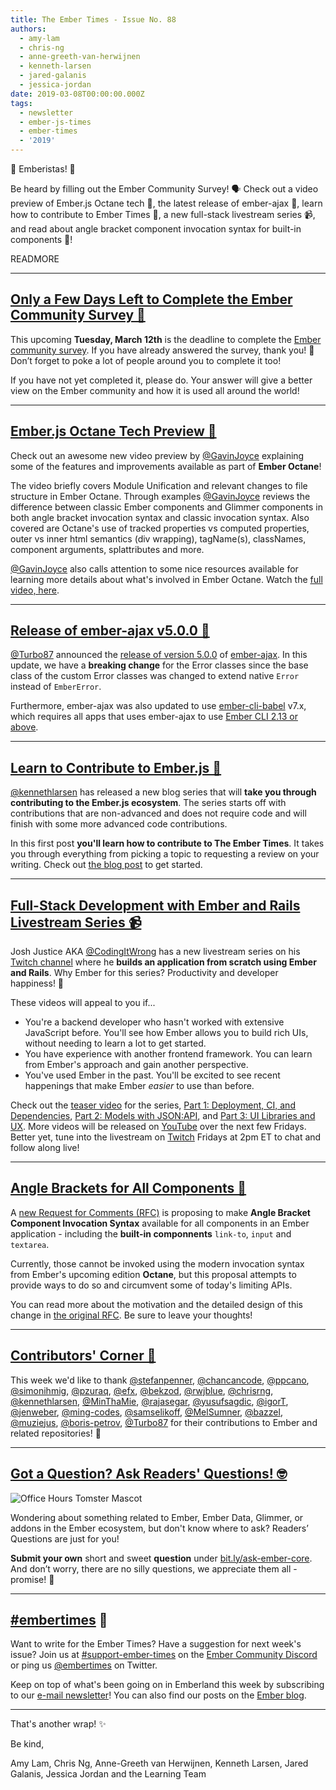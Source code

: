 ```yaml
---
title: The Ember Times - Issue No. 88
authors:
  - amy-lam
  - chris-ng
  - anne-greeth-van-herwijnen
  - kenneth-larsen
  - jared-galanis
  - jessica-jordan
date: 2019-03-08T00:00:00.000Z
tags:
  - newsletter
  - ember-js-times
  - ember-times
  - '2019'
---
```



👋 Emberistas! 🐹

Be heard by filling out the Ember Community Survey! 🗣 Check out a video preview of Ember.js Octane tech 🎥, the latest release of ember-ajax 🎉, learn how to contribute to Ember Times 📰, a new full-stack livestream series 📹, and read about angle bracket component invocation syntax for built-in components 📐!

READMORE

---


## [Only a Few Days Left to Complete the Ember Community Survey 🚀](https://emberjs.com/ember-community-survey-2019/)

This upcoming **Tuesday, March 12th** is the deadline to complete the [Ember community survey](https://emberjs.com/ember-community-survey-2019/). If you have already answered the survey, thank you! 🎉 Don’t forget to poke a lot of people around you to complete it too!

If you have not yet completed it, please do. Your answer will give a better view on the Ember community and how it is used all around the world!

---

## [Ember.js Octane Tech Preview  🎥](https://www.youtube.com/watch?v=BV09blWlc64)

Check out an awesome new video preview by [@GavinJoyce](https://github.com/GavinJoyce) explaining some of the features and improvements available as part of **Ember Octane**!

The video briefly covers Module Unification and relevant changes to file structure in Ember Octane. Through examples [@GavinJoyce](https://github.com/GavinJoyce) reviews the difference between classic Ember components and Glimmer components in both angle bracket invocation syntax and classic invocation syntax. Also covered are Octane's use of tracked properties vs computed properties, outer vs inner html semantics (div wrapping), tagName(s), classNames, component arguments, splattributes and more.

[@GavinJoyce](https://github.com/GavinJoyce) also calls attention to some nice resources available for learning more details about what's involved in Ember Octane. Watch the [full video, here](https://www.youtube.com/watch?v=BV09blWlc64).

---

## [Release of ember-ajax v5.0.0 🎉](https://github.com/ember-cli/ember-ajax/blob/master/CHANGELOG.md#500-2019-03-05)

[@Turbo87](https://github.com/turbo87/) announced the [release of version 5.0.0](https://twitter.com/TobiasBieniek/status/1103051224180498434) of [ember-ajax](https://github.com/ember-cli/ember-ajax). In this update, we have a **breaking change** for the Error classes since the base class of the custom Error classes was changed to extend native `Error` instead of `EmberError`.

Furthermore, ember-ajax was also updated to use [ember-cli-babel](https://github.com/babel/ember-cli-babel) v7.x, which requires all apps that uses ember-ajax to use [Ember CLI 2.13 or above](https://github.com/ember-cli/ember-ajax#compatibility).

---

## [Learn to Contribute to Ember.js 🏫](https://www.kennethlarsen.org/how-to-contribute-to-the-ember-times/)

[@kennethlarsen](https://github.com/kennethlarsen) has released a new blog series that will **take you through contributing to the Ember.js ecosystem**. The series starts off with contributions that are non-advanced and does not require code and will finish with some more advanced code contributions.

In this first post **you'll learn how to contribute to The Ember Times**. It takes you through everything from picking a topic to requesting a review on your writing. Check out [the blog post](https://www.kennethlarsen.org/how-to-contribute-to-the-ember-times/) to get started.

---

## [Full-Stack Development with Ember and Rails Livestream Series 📹](https://www.twitch.tv/codingitwrong)

Josh Justice AKA [@CodingItWrong](https://github.com/codingitwrong) has a new livestream series on his [Twitch channel](https://www.twitch.tv/codingitwrong) where he **builds an application from scratch using Ember and Rails**. Why Ember for this series? Productivity and developer happiness! 💯

These videos will appeal to you if...

* You're a backend developer who hasn't worked with extensive JavaScript before. You'll see how Ember allows you to build rich UIs, without needing to learn a lot to get started.
* You have experience with another frontend framework. You can learn from Ember's approach and gain another perspective.
* You've used Ember in the past. You'll be excited to see recent happenings that make Ember *easier* to use than before.

Check out the [teaser video](https://www.youtube.com/watch?v=qCjUBVNng4w) for the series, [Part 1: Deployment, CI, and Dependencies](https://www.youtube.com/watch?v=8Sz2AuhWKe0&t=), [Part 2: Models with JSON:API](https://www.youtube.com/watch?v=gxA-dDw1Vqo), and [Part 3: UI Libraries and UX](https://www.youtube.com/watch?v=bqnrUCCPego). More videos will be released on [YouTube](https://www.youtube.com/channel/UCa-4tbLDX_lmq2f40L0paZw) over the next few Fridays. Better yet, tune into the livestream on [Twitch](https://www.twitch.tv/codingitwrong) Fridays at 2pm ET to chat and follow along live!

---

## [Angle Brackets for All Components 📐](https://github.com/emberjs/rfcs/pull/459)

A [new Request for Comments (RFC)](https://github.com/emberjs/rfcs/pull/459) is proposing to make **Angle Bracket Component Invocation Syntax** available for all components in an Ember application - including the **built-in componnents** `link-to`, `input` and `textarea`.

Currently, those cannot be invoked using the modern invocation syntax from Ember's upcoming edition **Octane**, but this proposal attempts to provide ways to do so and circumvent some of today's limiting APIs.

You can read more about the motivation and the detailed design of this change in [the original RFC](https://github.com/emberjs/rfcs/blob/angle-built-ins/text/0459-angle-bracket-built-in-components.md). Be sure to leave your thoughts!

---

## [Contributors' Corner 👏](https://guides.emberjs.com/release/contributing/repositories/)

<p>This week we'd like to thank <a href="https://github.com/stefanpenner" target="gh-user">@stefanpenner</a>, <a href="https://github.com/chancancode" target="gh-user">@chancancode</a>, <a href="https://github.com/ppcano" target="gh-user">@ppcano</a>, <a href="https://github.com/simonihmig" target="gh-user">@simonihmig</a>, <a href="https://github.com/pzuraq" target="gh-user">@pzuraq</a>, <a href="https://github.com/efx" target="gh-user">@efx</a>, <a href="https://github.com/bekzod" target="gh-user">@bekzod</a>, <a href="https://github.com/rwjblue" target="gh-user">@rwjblue</a>, <a href="https://github.com/chrisrng" target="gh-user">@chrisrng</a>, <a href="https://github.com/kennethlarsen" target="gh-user">@kennethlarsen</a>, <a href="https://github.com/MinThaMie" target="gh-user">@MinThaMie</a>, <a href="https://github.com/rajasegar" target="gh-user">@rajasegar</a>, <a href="https://github.com/yusufsagdic" target="gh-user">@yusufsagdic</a>, <a href="https://github.com/igorT" target="gh-user">@igorT</a>, <a href="https://github.com/jenweber" target="gh-user">@jenweber</a>, <a href="https://github.com/ming-codes" target="gh-user">@ming-codes</a>, <a href="https://github.com/samselikoff" target="gh-user">@samselikoff</a>, <a href="https://github.com/MelSumner" target="gh-user">@MelSumner</a>, <a href="https://github.com/bazzel" target="gh-user">@bazzel</a>, <a href="https://github.com/muziejus" target="gh-user">@muziejus</a>, <a href="https://github.com/boris-petrov" target="gh-user">@boris-petrov</a>, <a href="https://github.com/Turbo87" target="gh-user">@Turbo87</a> for their contributions to Ember and related repositories! 💖</p>

---

## [Got a Question? Ask Readers' Questions! 🤓](https://docs.google.com/forms/d/e/1FAIpQLScqu7Lw_9cIkRtAiXKitgkAo4xX_pV1pdCfMJgIr6Py1V-9Og/viewform)

<div class="blog-row">
  <img class="float-right small transparent padded" alt="Office Hours Tomster Mascot" title="Readers' Questions" src="/images/tomsters/officehours.png" />

  <p>Wondering about something related to Ember, Ember Data, Glimmer, or addons in the Ember ecosystem, but don't know where to ask? Readers’ Questions are just for you!</p>

<p><strong>Submit your own</strong> short and sweet <strong>question</strong> under <a href="https://bit.ly/ask-ember-core" target="rq">bit.ly/ask-ember-core</a>. And don’t worry, there are no silly questions, we appreciate them all - promise! 🤞</p>

</div>

---

## [#embertimes](https://emberjs.com/blog/tags/newsletter.html) 📰

Want to write for the Ember Times? Have a suggestion for next week's issue? Join us at [#support-ember-times](https://discordapp.com/channels/480462759797063690/485450546887786506) on the [Ember Community Discord](https://discordapp.com/invite/zT3asNS) or ping us [@embertimes](https://twitter.com/embertimes) on Twitter.

Keep on top of what's been going on in Emberland this week by subscribing to our [e-mail newsletter](https://the-emberjs-times.ongoodbits.com/)! You can also find our posts on the [Ember blog](https://emberjs.com/blog/tags/newsletter.html).

---


That's another wrap! ✨

Be kind,

Amy Lam, Chris Ng, Anne-Greeth van Herwijnen, Kenneth Larsen, Jared Galanis, Jessica Jordan and the Learning Team
